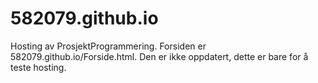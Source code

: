 # 582079.github.io
Hosting av ProsjektProgrammering.
Forsiden er 582079.github.io/Forside.html.
Den er ikke oppdatert, dette er bare for å teste hosting.
